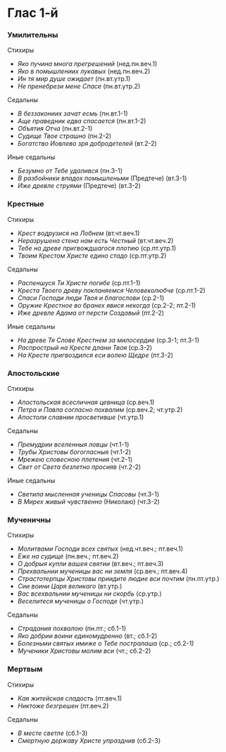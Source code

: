 
# Глас 1-й

### Умилительны

Стихиры

- *Яко пучина многа прегрешений* (нед.пн.веч.1)
- *Яко в помышлениих лукавых* (нед.пн.веч.2)
- *Ин тя мир душе ожидает* (пн.вт.утр.1)
- *Не пренебрези мене Спасе* (пн.вт.утр.2)

Седальны

- *В беззакониих зачат есмь* (пн.вт.1-1)
- *Аще праведник едва спасается* (пн.вт.1-2)
- *Объятия Отча* (пн.вт.2-1)
- *Судище Твое страшно* (пн.2-2)
- *Богатство Иовлево зря добродетелей* (вт.2-2)

Иные седальны

- *Безумно от Тебе удалився* (пн.3-1)
- *В разбойники впадох помышленьми* (Предтече) (вт.3-1)
- *Иже древле струями* (Предтече) (вт.3-2)

### Крестные

Стихиры

- *Крест водрузися на Лобнем* (вт.чт.веч.1)
- *Неразрушена стена нам есть Честный* (вт.чт.веч.2)
- *Тебе на древе пригвождшагося плотию* (ср.пт.утр.1)
- *Твоим Крестом Христе едино стадо* (ср.пт.утр.2)

Седальны

- *Распеншуся Ти Христе погибе* (ср.пт.1-1)
- *Креста Твоего древу покланяемся Человеколюбче* (ср.пт.1-2)
- *Спаси Господи люди Твоя и благослови* (ср.2-1)
- *Оружие Крестное во бранех явися некогда* (ср.2-2; пт.2-1)
- *Иже древле Адама от персти Создавый* (пт.2-2)

Иные седальны

- *На древе Тя Слове Крестнем за милосердие* (ср.3-1; пт.3-1)
- *Распрострый на Кресте длани Твоя* (ср.3-2)
- *На Кресте пригвоздился еси волею Щедре* (пт.3-2)

### Апостольские

Стихиры

- *Апостольская всесличная цевница* (ср.веч.1)
- *Петра и Павла согласно похвалим* (ср.веч.2; чт.утр.2)
- *Апостоли славнии просветивше* (чт.утр.1)

Седальны

- *Премудрии вселенныя ловцы* (чт.1-1)
- *Трубы Христовы богогласныя* (чт.1-2)
- *Мрежею словесною плетения* (чт.2-1)
- *Свет от Света безлетно просияв* (чт.2-2)

Иные седальны

- *Светила мысленная ученицы Спасовы* (чт.3-1)
- *В Мирех живый чувственно* (Николаю) (чт.3-2)

### Мученичны

Стихиры

- *Молитвами Господи всех святых* (нед.чт.веч.; пт.веч.1)
- *Еже на судище* (пн.веч.; пт.веч.2)
- *О добрыя купли вашея святии* (вт.веч.; пт.веч.3)
- *Прехвальнии мученицы вас ни земля* (ср.веч.; пт.веч.4)
- *Страстотерпцы Христовы приидите людие вси почтим* (пн.пт.утр.)
- *Сии воини Царя великаго* (вт.утр.)
- *Вас всехвальнии мученицы ни скорбь* (ср.утр.)
- *Веселитеся мученицы о Господе* (чт.утр.)

Седальны

- *Страдания похвалою* (пн.пт.; сб.1-1)
- *Яко добрии воини единомудренно* (вт.; сб.1-2)
- *Болезньми святых имиже о Тебе постралаша* (ср.; сб.2-1)
- *Мученики Христовы молим вси* (чт.; сб.2-2)

### Мертвым

Стихиры

- *Кая житейская сладость* (пт.веч.1)
- *Никтоже безгрешен* (пт.веч.2)

Седальны

- *В месте светле* (сб.1-3)
- *Смертную державу Христе упразднив* (сб.2-3)
